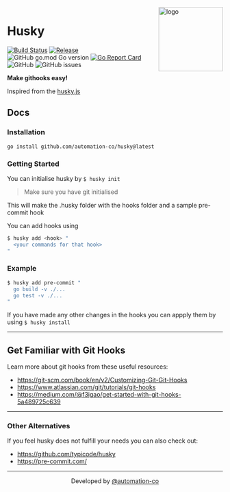 <img src="https://user-images.githubusercontent.com/64161383/155763268-e09d9613-a53f-4ec7-a943-aab93ef2ffa6.png" width="150px" alt="logo"  align="right" />

<div align="left">


# Husky

[![Build Status](https://github.com/automation-co/husky/workflows/Go/badge.svg?branch=main)](https://github.com/automation-co/husky/actions?query=branch%3Amain)
[![Release](https://img.shields.io/github/release/automation-co/husky.svg)](https://github.com/automation-co/husky/releases)
![GitHub go.mod Go version](https://img.shields.io/github/go-mod/go-version/automation-co/husky)
[![Go Report Card](https://goreportcard.com/badge/github.com/automation-co/husky)](https://goreportcard.com/report/github.com/automation-co/husky)
![GitHub](https://img.shields.io/github/license/automation-co/husky)
![GitHub issues](https://img.shields.io/github/issues/automation-co/husky)
 </div>

<!-- --- -->

**Make githooks easy!**

Inspired from the [husky.js](https://github.com/typicode/husky)

## Docs

### Installation

```
go install github.com/automation-co/husky@latest
```

### Getting Started

You can initialise husky by `$ husky init`

> Make sure you have git initialised

This will make the .husky folder with the hooks folder and a sample pre-commit hook

You can add hooks using

```bash
$ husky add <hook> "
  <your commands for that hook>
"
```

### Example

```bash
$ husky add pre-commit "
  go build -v ./... 
  go test -v ./...
"
```

If you have made any other changes in the hooks you can appply them by using `$ husky install`

---

## Get Familiar with Git Hooks

Learn more about git hooks from these useful resources:
- https://git-scm.com/book/en/v2/Customizing-Git-Git-Hooks
- https://www.atlassian.com/git/tutorials/git-hooks
- https://medium.com/@f3igao/get-started-with-git-hooks-5a489725c639

---

### Other Alternatives

If you feel husky does not fulfill your needs you can also check out:
- https://github.com/typicode/husky
- https://pre-commit.com/

---

<div align="center">

Developed by [@automation-co](https://github.com/automation-co)

</div>
